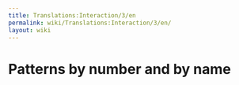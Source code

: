 ```yaml
---
title: Translations:Interaction/3/en
permalink: wiki/Translations:Interaction/3/en/
layout: wiki
---
```


# Patterns by number and by name
